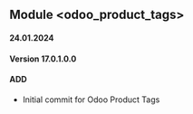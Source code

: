 ## Module <odoo_product_tags>

#### 24.01.2024
#### Version 17.0.1.0.0
#### ADD
- Initial commit for Odoo Product Tags
